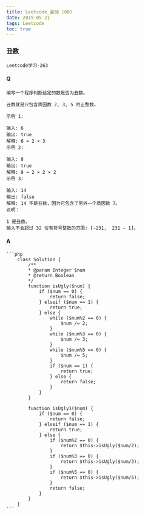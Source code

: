 ```yaml
---
title: Leetcode_基础 (60)
date: 2019-05-21
tags: Leetcode
toc: true
---
```


### 丑数
    Leetcode学习-263

<!-- more -->

#### Q
    编写一个程序判断给定的数是否为丑数。

    丑数就是只包含质因数 2, 3, 5 的正整数。

    示例 1:

    输入: 6
    输出: true
    解释: 6 = 2 × 3
    示例 2:

    输入: 8
    输出: true
    解释: 8 = 2 × 2 × 2
    示例 3:

    输入: 14
    输出: false 
    解释: 14 不是丑数，因为它包含了另外一个质因数 7。
    说明：

    1 是丑数。
    输入不会超过 32 位有符号整数的范围: [−231,  231 − 1]。

#### A
    ```php
        class Solution {
            /**
            * @param Integer $num
            * @return Boolean
            */
            function isUgly($num) {
                if ($num == 0) {
                    return false;
                } elseif ($num == 1) {
                    return true;
                } else {
                    while ($num%2 == 0) {
                        $num /= 2;
                    }
                    while ($num%3 == 0) {
                        $num /= 3;
                    }
                    while ($num%5 == 0) {
                        $num /= 5;
                    }
                    if ($num == 1) {
                        return true;
                    } else {
                        return false;
                    }
                }
            }

            function isUgly1($num) {
                if ($num == 0) {
                    return false;
                } elseif ($num == 1) {
                    return true;
                } else {
                    if ($num%2 == 0) {
                        return $this->isUgly($num/2);
                    }
                    if ($num%3 == 0) {
                        return $this->isUgly($num/3);
                    }
                    if ($num%5 == 0) {
                        return $this->isUgly($num/5);
                    }
                    return false;
                }
            }
        }
    ```
